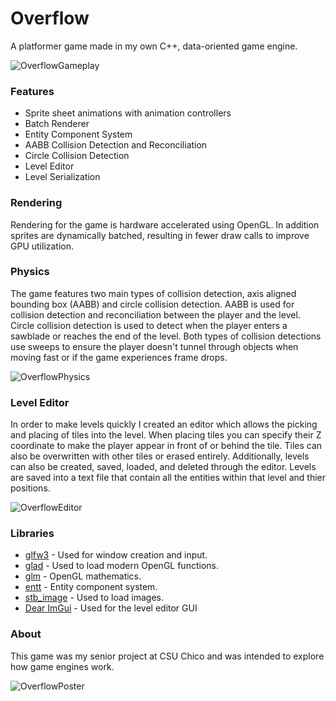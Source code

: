 # Overflow
A platformer game made in my own C++, data-oriented game engine.

![OverflowGameplay](https://user-images.githubusercontent.com/52022661/211657669-d7cda915-9ac5-409e-90dd-4fce8ed49573.gif)

### Features
* Sprite sheet animations with animation controllers
* Batch Renderer
* Entity Component System
* AABB Collision Detection and Reconciliation
* Circle Collision Detection
* Level Editor
* Level Serialization

### Rendering
Rendering for the game is hardware accelerated using OpenGL. In addition sprites are dynamically batched, resulting in fewer draw calls to improve GPU utilization.

### Physics
The game features two main types of collision detection, axis aligned bounding box (AABB) and circle collision detection. AABB is used for collision detection and reconciliation between the player and the level. Circle collision detection is used to detect when the player enters a sawblade or reaches the end of the level. Both types of collision detections use sweeps to ensure the player doesn't tunnel through objects when moving fast or if the game experiences frame drops.

![OverflowPhysics](https://user-images.githubusercontent.com/52022661/211658031-075b87a5-7ff2-4e34-9f0b-3703778f8723.gif)

### Level Editor
In order to make levels quickly I created an editor which allows the picking and placing of tiles into the level. When placing tiles you can specify their Z coordinate to make the player appear in front of or behind the tile. Tiles can also be overwritten with other tiles or erased entirely. Additionally, levels can also be created, saved, loaded, and deleted through the editor. Levels are saved into a text file that contain all the entities within that level and thier positions.  

![OverflowEditor](https://user-images.githubusercontent.com/52022661/211658082-843de8c9-e6ae-4552-8c31-6a43d0748650.gif)

### Libraries
* [glfw3](https://github.com/glfw/glfw) - Used for window creation and input.
* [glad](https://github.com/Dav1dde/glad) - Used to load modern OpenGL functions.
* [glm](https://github.com/g-truc/glm) - OpenGL mathematics.
* [entt](https://github.com/skypjack/entt) - Entity component system.
* [stb_image](https://github.com/nothings/stb/blob/master/stb_image.h) - Used to load images.
* [Dear ImGui](https://github.com/ocornut/imgui) - Used for the level editor GUI

### About
This game was my senior project at CSU Chico and was intended to explore how game engines work.

![OverflowPoster](https://user-images.githubusercontent.com/52022661/211072131-e2b6691c-75e7-4e9d-adf2-45580cd26380.png)

